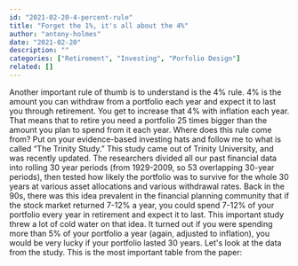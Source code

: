 ```yaml
---
id: "2021-02-20-4-percent-rule"
title: "Forget the 1%, it's all about the 4%"
author: "antony-holmes"
date: "2021-02-20"
description: ""
categories: ["Retirement", "Investing", "Porfolio Design"]
related: []
---
```


Another important rule of thumb is to understand is the 4% rule. 4% is the amount you can withdraw from a portfolio each year and expect it to last you through retirement. You get to increase that 4% with inflation each year. That means that to retire you need a portfolio 25 times bigger than the amount you plan to spend from it each year. Where does this rule come from? Put on your evidence-based investing hats and follow me to what is called “The Trinity Study.” This study came out of Trinity University, and was recently updated. The researchers divided all our past financial data into rolling 30 year periods (from 1929-2009, so 53 overlapping 30-year periods), then tested how likely the portfolio was to survive for the whole 30 years at various asset allocations and various withdrawal rates. Back in the 90s, there was this idea prevalent in the financial planning community that if the stock market returned 7-12% a year, you could spend 7-12% of your portfolio every year in retirement and expect it to last. This important study threw a lot of cold water on that idea. It turned out if you were spending more than 5% of your portfolio a year (again, adjusted to inflation), you would be very lucky if your portfolio lasted 30 years. Let's look at the data from the study. This is the most important table from the paper:
